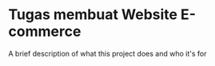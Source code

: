 
# Tugas membuat Website E-commerce
A brief description of what this project does and who it's for

